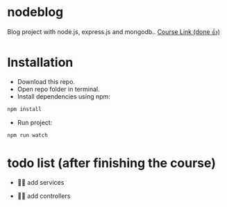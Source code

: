# nodeblog

Blog project with node.js, express.js and mongodb..
[Course Link (done 👍)](https://www.youtube.com/watch?v=yR7tAOJC-8M&list=PL-Hkw4CrSVq8QPLj2UDB-GAtQvBaCBG4D)

# Installation

- Download this repo.
- Open repo folder in terminal.
- Install dependencies using npm:

```bash
npm install
```

- Run project:

```bash
npm run watch
```

# todo list (after finishing the course)

- ☝🏻 add services

- ✌🏻 add controllers

